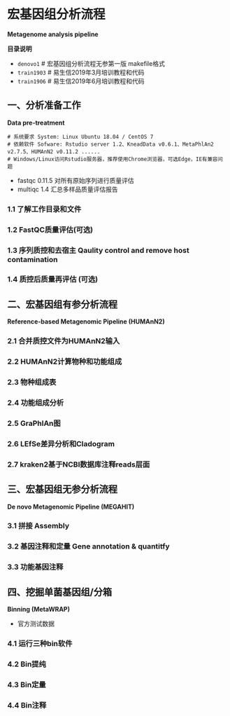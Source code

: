 # 宏基因组分析流程

**Metagenome analysis pipeline**

**目录说明**

- `denovo1`  # 宏基因组分析流程无参第一版 makefile格式
- `train1903` # 易生信2019年3月培训教程和代码
- `train1906` # 易生信2019年6月培训教程和代码

## 一、分析准备工作

**Data pre-treatment**

    # 系统要求 System: Linux Ubuntu 18.04 / CentOS 7
    # 依赖软件 Sofware: Rstudio server 1.2、KneadData v0.6.1、MetaPhlAn2 v2.7.5、HUMAnN2 v0.11.2 ......
    # Windows/Linux访问Rstudio服务器，推荐使用Chrome浏览器，可选Edge，IE有兼容问题

- fastqc 0.11.5 对所有原始序列进行质量评估
- multiqc 1.4 汇总多样品质量评估报告

### 1.1 了解工作目录和文件

### 1.2 FastQC质量评估(可选)

### 1.3 序列质控和去宿主 Qaulity control and remove host contamination

### 1.4 质控后质量再评估 (可选)

## 二、宏基因组有参分析流程 

**Reference-based Metagenomic Pipeline (HUMAnN2)**

### 2.1 合并质控文件为HUMAnN2输入

### 2.2 HUMAnN2计算物种和功能组成

### 2.3 物种组成表

### 2.4 功能组成分析

### 2.5 GraPhlAn图

### 2.6 LEfSe差异分析和Cladogram

### 2.7 kraken2基于NCBI数据库注释reads层面


## 三、宏基因组无参分析流程

**De novo Metagenomic Pipeline (MEGAHIT)**

### 3.1 拼接 Assembly

### 3.2 基因注释和定量 Gene annotation & quantitfy

### 3.3 功能基因注释

## 四、挖掘单菌基因组/分箱 

**Binning (MetaWRAP)**

* 官方测试数据

### 4.1 运行三种bin软件

### 4.2 Bin提纯

### 4.3 Bin定量

### 4.4 Bin注释
